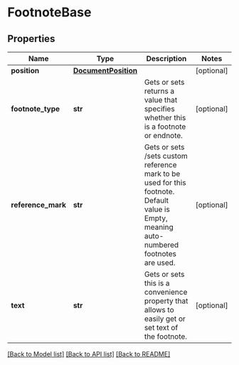 # FootnoteBase

## Properties
Name | Type | Description | Notes
------------ | ------------- | ------------- | -------------
**position** | [**DocumentPosition**](DocumentPosition.md) |  | [optional] 
**footnote_type** | **str** | Gets or sets returns a value that specifies whether this is a footnote or endnote. | [optional] 
**reference_mark** | **str** | Gets or sets /sets custom reference mark to be used for this footnote. Default value is Empty, meaning auto-numbered footnotes are used. | [optional] 
**text** | **str** | Gets or sets this is a convenience property that allows to easily get or set text of the footnote. | [optional] 

[[Back to Model list]](../README.md#documentation-for-models) [[Back to API list]](../README.md#documentation-for-api-endpoints) [[Back to README]](../README.md)

